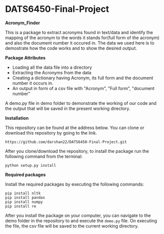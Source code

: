 # DATS6450-Final-Project
**Acronym_Finder**

This is a package to extract acronyms found in text/data and identify the mapping of the acronym to the words it stands for(full form of the acronym) and also the document number it occured in.
The data we used here is to demostrate how the code works and to show the desired output.

**Package Attributes**

- Loading all the data file into a directory
- Extracting the Acronyms from the data
- Creating a dictionary having Acronym, its full form and the document number it occurs in.
- An output in form of a csv file with "Acronym", "Full form", "document number" 

A demo.py file in demo folder to demonstrate the working of our code and the output that will be saved in the present working directory.

**Installation**

This repository can be found at the address below. You can clone or download this repository by going to the link.


```
https://github.com/darshan22/DATS6450-Final-Project.git
```

After you clone/download the repository, to install the package run the following command from the terminal:

```
python setup.py install
```

**Required packages**

Install the required packages by executing the following commands:

```
pip install nltk
pip install pandas
pip install numpy
pip install re
```

After you install the package on your computer, you can navigate to the demo folder in the repository to and execute the `demo.py` file. On executing the file, the csv file will be saved to the current working directory.

